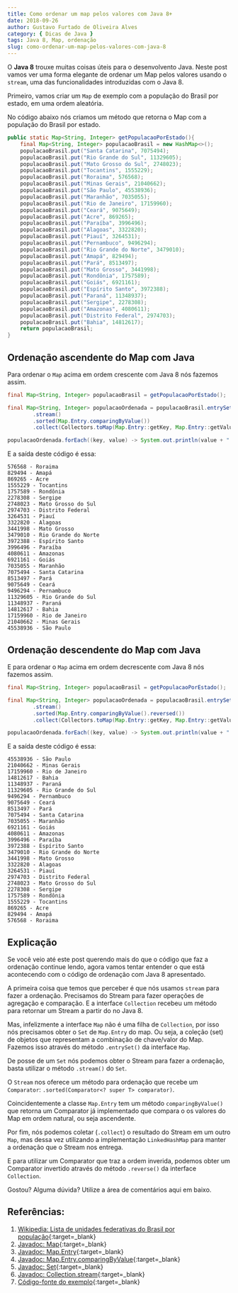 ```yaml
---
title: Como ordenar um map pelos valores com Java 8+
date: 2018-09-26
author: Gustavo Furtado de Oliveira Alves
category: { Dicas de Java }
tags: Java 8, Map, ordenação
slug: como-ordenar-um-map-pelos-valores-com-java-8
---
```


O **Java 8** trouxe muitas coisas úteis para o desenvolvento Java.
Neste post vamos ver uma forma elegante de ordenar um Map pelos valores usando o `stream`,
uma das funcionalidades introduzidas com o Java 8.

Primeiro, vamos criar um `Map` de exemplo com a população do Brasil por estado, em uma ordem aleatória.

No código abaixo nós criamos um método que retorna o Map com a população do Brasil por estado.

```java
public static Map<String, Integer> getPopulacaoPorEstado(){
	final Map<String, Integer> populacaoBrasil = new HashMap<>();
	populacaoBrasil.put("Santa Catarina", 7075494);
	populacaoBrasil.put("Rio Grande do Sul", 11329605);
	populacaoBrasil.put("Mato Grosso do Sul", 2748023);
	populacaoBrasil.put("Tocantins", 1555229);
	populacaoBrasil.put("Roraima", 576568);
	populacaoBrasil.put("Minas Gerais", 21040662);
	populacaoBrasil.put("São Paulo", 45538936);
	populacaoBrasil.put("Maranhão", 7035055);
	populacaoBrasil.put("Rio de Janeiro", 17159960);
	populacaoBrasil.put("Ceará", 9075649);
	populacaoBrasil.put("Acre", 869265);
	populacaoBrasil.put("Paraíba", 3996496);
	populacaoBrasil.put("Alagoas", 3322820);
	populacaoBrasil.put("Piauí", 3264531);
	populacaoBrasil.put("Pernambuco", 9496294);
	populacaoBrasil.put("Rio Grande do Norte", 3479010);
	populacaoBrasil.put("Amapá", 829494);
	populacaoBrasil.put("Pará", 8513497);
	populacaoBrasil.put("Mato Grosso", 3441998);
	populacaoBrasil.put("Rondônia", 1757589);
	populacaoBrasil.put("Goiás", 6921161);
	populacaoBrasil.put("Espírito Santo", 3972388);
	populacaoBrasil.put("Paraná", 11348937);
	populacaoBrasil.put("Sergipe", 2278308);
	populacaoBrasil.put("Amazonas", 4080611);
	populacaoBrasil.put("Distrito Federal", 2974703);
	populacaoBrasil.put("Bahia", 14812617);
	return populacaoBrasil;
}
```

## Ordenação ascendente do Map com Java

Para ordenar o `Map` acima em ordem crescente com Java 8 nós fazemos assim.

```java
final Map<String, Integer> populacaoBrasil = getPopulacaoPorEstado();

final Map<String, Integer> populacaoOrdenada = populacaoBrasil.entrySet()
		.stream()
		.sorted(Map.Entry.comparingByValue())
		.collect(Collectors.toMap(Map.Entry::getKey, Map.Entry::getValue, (e1, e2) -> e1, LinkedHashMap::new));

populacaoOrdenada.forEach((key, value) -> System.out.println(value + " - " + key));
```

E a saída deste código é essa:

```
576568 - Roraima
829494 - Amapá
869265 - Acre
1555229 - Tocantins
1757589 - Rondônia
2278308 - Sergipe
2748023 - Mato Grosso do Sul
2974703 - Distrito Federal
3264531 - Piauí
3322820 - Alagoas
3441998 - Mato Grosso
3479010 - Rio Grande do Norte
3972388 - Espírito Santo
3996496 - Paraíba
4080611 - Amazonas
6921161 - Goiás
7035055 - Maranhão
7075494 - Santa Catarina
8513497 - Pará
9075649 - Ceará
9496294 - Pernambuco
11329605 - Rio Grande do Sul
11348937 - Paraná
14812617 - Bahia
17159960 - Rio de Janeiro
21040662 - Minas Gerais
45538936 - São Paulo
```

## Ordenação descendente do Map com Java

E para ordenar o `Map` acima em ordem decrescente com Java 8 nós fazemos assim.

```java
final Map<String, Integer> populacaoBrasil = getPopulacaoPorEstado();

final Map<String, Integer> populacaoOrdenada = populacaoBrasil.entrySet()
		.stream()
		.sorted(Map.Entry.comparingByValue().reversed())
		.collect(Collectors.toMap(Map.Entry::getKey, Map.Entry::getValue, (e1, e2) -> e1, LinkedHashMap::new));

populacaoOrdenada.forEach((key, value) -> System.out.println(value + " - " + key));
```

E a saída deste código é essa:

```
45538936 - São Paulo
21040662 - Minas Gerais
17159960 - Rio de Janeiro
14812617 - Bahia
11348937 - Paraná
11329605 - Rio Grande do Sul
9496294 - Pernambuco
9075649 - Ceará
8513497 - Pará
7075494 - Santa Catarina
7035055 - Maranhão
6921161 - Goiás
4080611 - Amazonas
3996496 - Paraíba
3972388 - Espírito Santo
3479010 - Rio Grande do Norte
3441998 - Mato Grosso
3322820 - Alagoas
3264531 - Piauí
2974703 - Distrito Federal
2748023 - Mato Grosso do Sul
2278308 - Sergipe
1757589 - Rondônia
1555229 - Tocantins
869265 - Acre
829494 - Amapá
576568 - Roraima
```

## Explicação

Se você veio até este post querendo mais do que o código que faz a ordenação continue lendo,
agora vamos tentar entender o que está acontecendo com o código de ordenação com Java 8 apresentado.

A primeira coisa que temos que perceber é que nós usamos `stream` para fazer a ordenação.
Precisamos do Stream para fazer operações de agregação e comparação. E a interface `Collection` recebeu um método para retornar um Stream a partir do no Java 8.

Mas, infelizmente a interface `Map` não é uma filha de `Collection`, por isso
nós precisamos obter o `Set` de `Map.Entry` do map.
Ou seja, a coleção (set) de objetos que representam a combinação de chave/valor do Map. Fazemos isso através do método `.entrySet()` da interface `Map`.

De posse de um `Set` nós podemos obter o Stream para fazer a ordenação, basta utilizar o método `.stream()` do `Set`.

O `Stream` nos oferece um método para ordenação que recebe um `Comparator`: `.sorted(Comparator<? super T> comparator)`.

Coincidentemente a classe `Map.Entry` tem um método `comparingByValue()` que retorna um Comparator já implementado
que compara o os valores do Map em ordem natural, ou seja ascendente.

Por fim, nós podemos coletar (`.collect`) o resultado do Stream em um outro `Map`, mas dessa vez utilizando a implementação `LinkedHashMap` para manter a ordenação que o Stream nos entrega.

E para utilizar um Comparator que traz a ordem inverida, podemos obter um Comparator invertido através do método `.reverse()` da interface `Collection`.

Gostou? Alguma dúvida? Utilize a área de comentários aqui em baixo.

## Referências:

1. [Wikipedia: Lista de unidades federativas do Brasil por população](https://pt.wikipedia.org/wiki/Lista_de_unidades_federativas_do_Brasil_por_popula%C3%A7%C3%A3o){:target=\_blank}
2. [Javadoc: Map](https://docs.oracle.com/javase/8/docs/api/java/util/Map.html){:target=\_blank}
3. [Javadoc: Map.Entry](https://docs.oracle.com/javase/8/docs/api/java/util/Map.Entry.html){:target=\_blank}
4. [Javadoc: Map.Entry.comparingByValue](https://docs.oracle.com/javase/8/docs/api/java/util/Map.Entry.html#comparingByValue--){:target=\_blank}
5. [Javadoc: Set](https://docs.oracle.com/javase/8/docs/api/java/util/Set.html){:target=\_blank}
6. [Javadoc: Collection.stream](https://docs.oracle.com/javase/8/docs/api/java/util/Collection.html#stream--){:target=\_blank}
7. [Código-fonte do exemplo](https://github.com/gustavofoa/examples.dicasdejava.com.br/blob/master/src/main/java/br/com/dicasdejava/util/OrdenarMapPorValores.java){:target=\_blank}